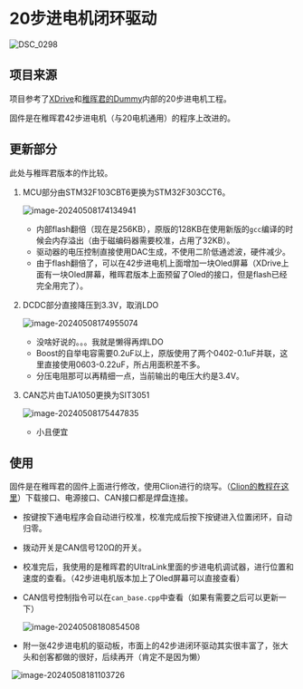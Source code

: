 # 20步进电机闭环驱动

![DSC_0298](./4_Docs/Pictures/DSC_0298.JPG)

## 项目来源

项目参考了[XDrive](https://github.com/unlir/XDrive)和[稚晖君的Dummy](https://github.com/peng-zhihui/Dummy-Robot)内部的20步进电机工程。

固件是在稚晖君42步进电机（与20电机通用）的程序上改进的。

## 更新部分

此处与稚晖君版本的作比较。

1. MCU部分由STM32F103CBT6更换为STM32F303CCT6。

   ![image-20240508174134941](./4_Docs/Pictures/image-20240508174134941.png)

   - 内部flash翻倍（现在是256KB），原版的128KB在使用新版的`gcc`编译的时候会内存溢出（由于磁编码器需要校准，占用了32KB）。
   - 驱动器的电压控制直接使用DAC生成，不使用二阶低通滤波，硬件减少。
   - 由于flash翻倍了，可以在42步进电机上面增加一块Oled屏幕（XDrive上面有一块Oled屏幕，稚晖君版本上面预留了Oled的接口，但是flash已经完全用完了）。

2. DCDC部分直接降压到3.3V，取消LDO

   ![image-20240508174955074](./4_Docs/Pictures/image-20240508174955074.png)

   - 没啥好说的。。。我就是懒得再焊LDO
   - Boost的自举电容需要0.2uF以上，原版使用了两个0402-0.1uF并联，这里直接使用0603-0.22uF，所占用面积差不多。
   - 分压电阻那可以再精细一点，当前输出的电压大约是3.4V。

3. CAN芯片由TJA1050更换为SIT3051

   ![image-20240508175447835](./4_Docs/Pictures/image-20240508175447835.png)

   - 小且便宜

## 使用

固件是在稚晖君的固件上面进行修改，使用Clion进行的烧写。（[Clion的教程在这里](https://zhuanlan.zhihu.com/p/145801160)）下载接口、电源接口、CAN接口都是焊盘连接。

- 按键按下通电程序会自动进行校准，校准完成后按下按键进入位置闭环，自动归零。
- 拨动开关是CAN信号120Ω的开关。
- 校准完后，我使用的是稚晖君的UltraLink里面的步进电机调试器，进行位置和速度的查看。（42步进电机版本加上了Oled屏幕可以直接查看）

- CAN信号控制指令可以在`can_base.cpp`中查看（如果有需要之后可以更新一下）

  ![image-20240508180854508](./4_Docs/Pictures/image-20240508180854508.png)

- 附一张42步进电机的驱动板，市面上的42步进闭环驱动其实很丰富了，张大头和创客都做的很好，后续再开（肯定不是因为懒）

​	![image-20240508181103726](./4_Docs/Pictures/image-20240508181103726.png)

